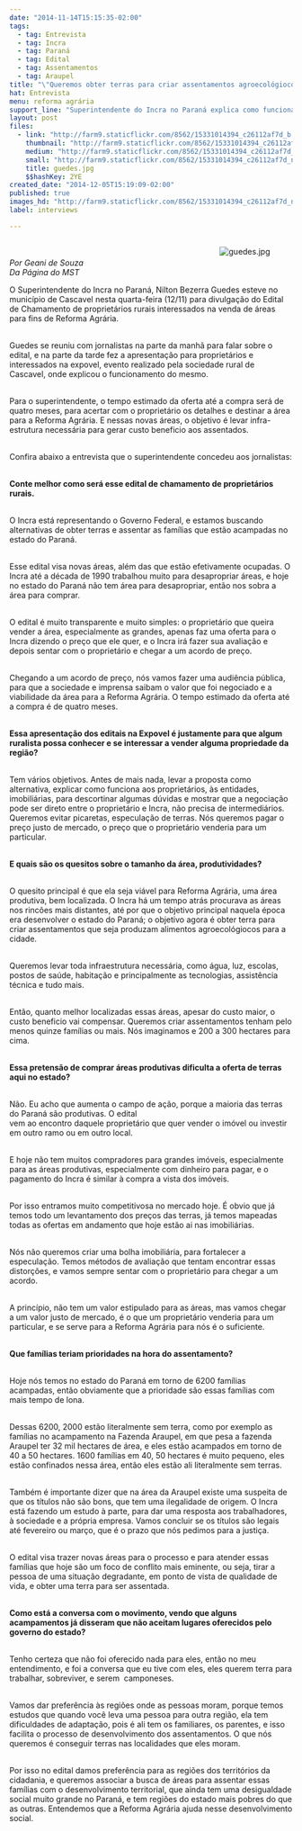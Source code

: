 ```yaml
---
date: "2014-11-14T15:15:35-02:00"
tags:
  - tag: Entrevista
  - tag: Incra
  - tag: Paraná
  - tag: Edital
  - tag: Assentamentos
  - tag: Araupel
title: "\"Queremos obter terras para criar assentamentos agroecológiocos\""
hat: Entrevista
menu: reforma agrária
support_line: "Superintendente do Incra no Paraná explica como funcionará a compra de terras, que serão destinadas à Reforma Agrária para a produção de alimentos agroecológicos."
layout: post
files:
  - link: "http://farm9.staticflickr.com/8562/15331014394_c26112af7d_b.jpg"
    thumbnail: "http://farm9.staticflickr.com/8562/15331014394_c26112af7d_t.jpg"
    medium: "http://farm9.staticflickr.com/8562/15331014394_c26112af7d_z.jpg"
    small: "http://farm9.staticflickr.com/8562/15331014394_c26112af7d_n.jpg"
    title: guedes.jpg
    $$hashKey: 2YE
created_date: "2014-12-05T15:19:09-02:00"
published: true
images_hd: "http://farm9.staticflickr.com/8562/15331014394_c26112af7d_n.jpg"
label: interviews

---
```

<figure class="image" style="float:right"><img alt="guedes.jpg" src="http://farm9.staticflickr.com/8562/15331014394_c26112af7d_b.jpg" />
<figcaption></figcaption>
</figure>

<p><br />
<br />
<em>Por Geani de Souza<br />
Da P&aacute;gina do MST</em></p>

<p>O Superintendente do Incra no Paran&aacute;, Nilton Bezerra Guedes esteve no munic&iacute;pio de Cascavel nesta quarta-feira (12/11) para divulga&ccedil;&atilde;o do Edital de Chamamento de propriet&aacute;rios rurais interessados na venda de &aacute;reas para fins de Reforma Agr&aacute;ria.</p>

<p><br />
Guedes se reuniu com jornalistas na parte da manh&atilde; para falar sobre o edital, e na parte da tarde fez a apresenta&ccedil;&atilde;o para propriet&aacute;rios e interessados na expovel, evento realizado pela sociedade rural de Cascavel, onde explicou o funcionamento do mesmo.</p>

<p><br />
Para o superintendente, o tempo estimado da oferta at&eacute; a compra ser&aacute; de quatro meses, para acertar com o propriet&aacute;rio os detalhes e destinar a &aacute;rea para a Reforma Agr&aacute;ria. E nessas novas &aacute;reas, o objetivo &eacute; levar infra-estrutura necess&aacute;ria para gerar custo beneficio aos assentados.</p>

<p><br />
Confira abaixo a entrevista que o superintendente concedeu aos jornalistas:</p>

<p><br />
<strong>Conte melhor como ser&aacute; esse edital de chamamento de propriet&aacute;rios rurais.</strong></p>

<p><br />
O Incra est&aacute; representando o Governo Federal, e estamos buscando alternativas de obter terras e assentar as fam&iacute;lias que est&atilde;o acampadas no estado do Paran&aacute;.</p>

<p><br />
Esse edital visa novas &aacute;reas, al&eacute;m das que est&atilde;o efetivamente ocupadas. O Incra at&eacute; a d&eacute;cada de 1990 trabalhou muito para desapropriar &aacute;reas, e hoje no estado do Paran&aacute; n&atilde;o tem &aacute;rea para desapropriar, ent&atilde;o nos sobra a &aacute;rea para comprar.</p>

<p><br />
O edital &eacute; muito transparente e muito simples: o propriet&aacute;rio que queira vender a &aacute;rea, especialmente as grandes, apenas faz uma oferta para o Incra dizendo o pre&ccedil;o que ele quer, e o Incra ir&aacute; fazer sua avalia&ccedil;&atilde;o e depois sentar com o propriet&aacute;rio e chegar a um acordo de pre&ccedil;o.</p>

<p><br />
Chegando a um acordo de pre&ccedil;o, n&oacute;s vamos fazer uma audi&ecirc;ncia p&uacute;blica, para que a sociedade e imprensa saibam o valor que foi negociado e a viabilidade da &aacute;rea para a Reforma Agr&aacute;ria. O tempo estimado da oferta at&eacute; a compra &eacute; de quatro meses.</p>

<p><br />
<strong>Essa apresenta&ccedil;&atilde;o dos editais na Expovel &eacute; justamente para que algum ruralista possa conhecer e se interessar a vender alguma propriedade da regi&atilde;o?</strong></p>

<p><br />
Tem v&aacute;rios objetivos. Antes de mais nada, levar a proposta como alternativa, explicar como funciona aos propriet&aacute;rios, &agrave;s entidades, imobili&aacute;rias, para descortinar algumas d&uacute;vidas e mostrar que a negocia&ccedil;&atilde;o pode ser direto entre o propriet&aacute;rio e Incra, n&atilde;o precisa de intermedi&aacute;rios. Queremos evitar picaretas, especula&ccedil;&atilde;o de terras. N&oacute;s queremos pagar o pre&ccedil;o justo de mercado, o pre&ccedil;o que o propriet&aacute;rio venderia para um particular.</p>

<p><br />
<strong>E quais s&atilde;o os quesitos sobre o tamanho da &aacute;rea, produtividades?</strong></p>

<p><br />
O quesito principal &eacute; que ela seja vi&aacute;vel para Reforma Agr&aacute;ria, uma &aacute;rea produtiva, bem localizada. O Incra h&aacute; um tempo atr&aacute;s procurava as &aacute;reas nos rinc&otilde;es mais distantes, at&eacute; por que o objetivo principal naquela &eacute;poca era desenvolver o estado do Paran&aacute;; o objetivo agora &eacute; obter terra para criar assentamentos que seja produzam alimentos agroecol&oacute;giocos para a cidade.</p>

<p><br />
Queremos levar toda infraestrutura necess&aacute;ria, como &aacute;gua, luz, escolas, postos de sa&uacute;de, habita&ccedil;&atilde;o e principalmente as tecnologias, assist&ecirc;ncia t&eacute;cnica e tudo mais.</p>

<p><br />
Ent&atilde;o, quanto melhor localizadas essas &aacute;reas, apesar do custo maior, o custo beneficio vai compensar. Queremos criar assentamentos tenham pelo menos quinze fam&iacute;lias ou mais. N&oacute;s imaginamos e 200 a 300 hectares para cima.</p>

<p><br />
<strong>Essa pretens&atilde;o de comprar &aacute;reas produtivas dificulta a oferta de terras aqui no estado?</strong></p>

<p><br />
N&atilde;o. Eu acho que aumenta o campo de a&ccedil;&atilde;o, porque a maioria das terras do Paran&aacute; s&atilde;o produtivas. O edital<br />
vem ao encontro daquele propriet&aacute;rio que quer vender o im&oacute;vel ou investir em outro ramo ou em outro local.</p>

<p><br />
E hoje n&atilde;o tem muitos compradores para grandes im&oacute;veis, especialmente para as &aacute;reas produtivas, especialmente com dinheiro para pagar, e o pagamento do Incra &eacute; similar &agrave; compra a vista dos im&oacute;veis.</p>

<p><br />
Por isso entramos muito competitivosa no mercado hoje. &Eacute; obvio que j&aacute; temos todo um levantamento dos pre&ccedil;os das terras, j&aacute; temos mapeadas todas as ofertas em andamento que hoje est&atilde;o ai nas imobili&aacute;rias.</p>

<p><br />
N&oacute;s n&atilde;o queremos criar uma bolha imobili&aacute;ria, para fortalecer a especula&ccedil;&atilde;o. Temos m&eacute;todos de avalia&ccedil;&atilde;o que tentam encontrar essas distor&ccedil;&otilde;es, e vamos sempre sentar com o propriet&aacute;rio para chegar a um acordo.</p>

<p><br />
A princ&iacute;pio, n&atilde;o tem um valor estipulado para as &aacute;reas, mas vamos chegar a um valor justo de mercado, &eacute; o que um propriet&aacute;rio venderia para um particular, e se serve para a Reforma Agr&aacute;ria para n&oacute;s &eacute; o suficiente.</p>

<p><br />
<strong>Que fam&iacute;lias teriam prioridades na hora do assentamento?</strong></p>

<p><br />
Hoje n&oacute;s temos no estado do Paran&aacute; em torno de 6200 fam&iacute;lias acampadas, ent&atilde;o obviamente que a prioridade s&atilde;o essas fam&iacute;lias com mais tempo de lona.</p>

<p><br />
Dessas 6200, 2000 est&atilde;o literalmente sem terra, como por exemplo as fam&iacute;lias no acampamento na Fazenda Araupel, em que pesa a fazenda Araupel ter 32 mil hectares de &aacute;rea, e eles est&atilde;o acampados em torno de 40 a 50 hectares. 1600 fam&iacute;lias em 40, 50 hectares &eacute; muito pequeno, eles est&atilde;o confinados nessa &aacute;rea, ent&atilde;o eles est&atilde;o ali literalmente sem terras.</p>

<p><br />
Tamb&eacute;m &eacute; importante dizer que na &aacute;rea da Araupel existe uma suspeita de que os t&iacute;tulos n&atilde;o s&atilde;o bons, que tem uma ilegalidade de origem. O Incra est&aacute; fazendo um estudo &agrave; parte, para dar uma resposta aos trabalhadores, &agrave; sociedade e a pr&oacute;pria empresa. Vamos concluir se os t&iacute;tulos s&atilde;o legais at&eacute; fevereiro ou mar&ccedil;o, que &eacute; o prazo que n&oacute;s pedimos para a justi&ccedil;a.</p>

<p><br />
O edital visa trazer novas &aacute;reas para o processo e para atender essas fam&iacute;lias que hoje s&atilde;o um foco de conflito mais eminente, ou seja, tirar a pessoa de uma situa&ccedil;&atilde;o degradante, em ponto de vista de qualidade de vida, e obter uma terra para ser assentada.</p>

<p><br />
<strong>Como est&aacute; a conversa com o movimento, vendo que alguns acampamentos j&aacute; disseram que n&atilde;o aceitam lugares oferecidos pelo governo do estado?</strong></p>

<p><br />
Tenho certeza que n&atilde;o foi oferecido nada para eles, ent&atilde;o no meu entendimento, e foi a conversa que eu tive com eles, eles querem terra para trabalhar, sobreviver, e serem&nbsp; camponeses.</p>

<p><br />
Vamos dar prefer&ecirc;ncia &agrave;s regi&otilde;es onde as pessoas moram, porque temos estudos que quando voc&ecirc; leva uma pessoa para outra regi&atilde;o, ela tem dificuldades de adapta&ccedil;&atilde;o, pois &eacute; ali tem os familiares, os parentes, e isso facilita o processo de desenvolvimento dos assentamentos. O que n&oacute;s queremos &eacute; conseguir terras nas localidades que eles moram.</p>

<p><br />
Por isso no edital damos prefer&ecirc;ncia para as regi&otilde;es dos territ&oacute;rios da cidadania, e queremos associar a busca de &aacute;reas para assentar essas fam&iacute;lias com o desenvolvimento territorial, que ainda tem uma desigualdade social muito grande no Paran&aacute;, e tem regi&otilde;es do estado mais pobres do que as outras. Entendemos que a Reforma Agr&aacute;ria ajuda nesse desenvolvimento social.</p>
